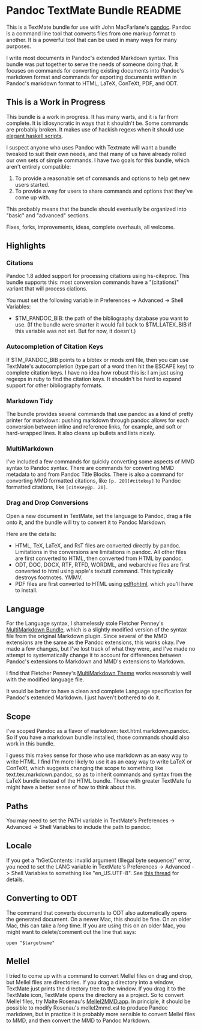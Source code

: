# Pandoc TextMate Bundle README

This is a TextMate bundle for use with John MacFarlane's [pandoc][].
Pandoc is a command line tool that converts files from one markup format
to another. It is a powerful tool that can be used in many ways for many
purposes.

I write most documents in Pandoc's extended Markdown syntax. This bundle
was put together to serve the needs of someone doing that. It focuses on
commands for converting existing documents into Pandoc's markdown format
and commands for exporting documents written in Pandoc's markdown format
to HTML, LaTeX, ConTeXt, PDF, and ODT.

## This is a Work in Progress

This bundle is a work in progress. It has many warts, and it is far from
complete. It is idiosyncratic in ways that it shouldn't be. Some
commands are probably broken. It makes use of hackish regexs when it
should use [elegant haskell scripts][].

I suspect anyone who uses Pandoc with Textmate will want a bundle
tweaked to suit their own needs, and that many of us have already rolled
our own sets of simple commands. I have two goals for this bundle, which
aren't entirely compatible:

1.  To provide a reasonable set of commands and options to help get new
    users started.
2.  To provide a way for users to share commands and options that
    they've come up with.

This probably means that the bundle should eventually be organized into
"basic" and "advanced" sections.

Fixes, forks, improvements, ideas, complete overhauls, all welcome.

## Highlights

### Citations

Pandoc 1.8 added support for processing citations using hs-citeproc.
This bundle supports this: most conversion commands have a "(citations)"
variant that will process ciations.

You must set the following variable in Preferences -\> Advanced -\>
Shell Variables:

-   $TM\_PANDOC\_BIB: the path of the bibliography database you want to
    use. (If the bundle were smarter it would fall back to
    $TM\_LATEX\_BIB if this variable was not set. But for now, it
    doesn't.)

### Autocompletion of Citation Keys

If $TM\_PANDOC\_BIB points to a bibtex or mods xml file, then you can
use TextMate's autocompletion (type part of a word then hit the ESCAPE
key) to complete citation keys. I have no idea how robust this is: I am
just using regexps in ruby to find the citation keys. It shouldn't be
hard to expand support for other bibliography formats.

### Markdown Tidy

The bundle provides several commands that use pandoc as a kind of pretty
printer for markdown: pushing markdown through pandoc allows for each
conversion between inline and reference links, for example, and soft or
hard-wrapped lines. It also cleans up bullets and lists nicely.

### MultiMarkdown

I've included a few commands for quickly converting some aspects of MMD
syntax to Pandoc syntax. There are commands for converting MMD metadata
to and from Pandoc Title Blocks. There is also a command for converting
MMD formatted citations, like `[p. 20][#citekey]` to Pandoc formatted
citations, like `[citekey@p. 20]`.

### Drag and Drop Conversions

Open a new document in TextMate, set the language to Pandoc, drag a file
onto it, and the bundle will try to convert it to Pandoc Markdown.

Here are the details:

-   HTML, TeX, LaTeX, and RsT files are converted directly by pandoc.
    Limitations in the conversions are limitations in pandoc. All other
    files are first converted to HTML, then converted from HTML by
    pandoc.
-   ODT, DOC, DOCX, RTF, RTFD, WORDML, and webarchive files are first
    converted to html using apple's textutil command. This typically
    destroys footnotes. YMMV.
-   PDF files are first converted to HTML using [pdftohtml][], which
    you'll have to install.

## Language

For the Language syntax, I shamelessly stole Fletcher Penney's
[MultiMarkdown Bundle][], which is a slightly modified version of the
syntax file from the original Markdown plugin. Since several of the MMD
extensions are the same as the Pandoc extensions, this works okay. I've
made a few changes, but I've lost track of what they were, and I've made
no attempt to systematically change it to account for differences
between Pandoc's extensions to Markdown and MMD's extensions to
Markdown.

I find that Fletcher Penney's [MultiMarkdown Theme][] works reasonably
well with the modified language file.

It would be better to have a clean and complete Language specification
for Pandoc's extended Markdown. I just haven't bothered to do it.

## Scope

I've scoped Pandoc as a flavor of markdown: text.html.markdown.pandoc.
So if you have a markdown bundle installed, those commands should also
work in this bundle.

I guess this makes sense for those who use markdown as an easy way to
write HTML. I find I'm more likely to use it as an easy way to write
LaTeX or ConTeXt, which suggests changing the scope to something like
text.tex.markdown.pandoc, so as to inherit commands and syntax from the
LaTeX bundle instead of the HTML bundle. Those with greater TextMate fu
might have a better sense of how to think about this.

## Paths

You may need to set the PATH variable in TextMate's Preferences -\>
Advanced -\> Shell Variables to include the path to pandoc.

## Locale

If you get a "hGetContents: invalid argument (Illegal byte sequence)"
error, you need to set the LANG variable in TextMate's Preferences -\>
Advanced -\> Shell Variables to something like "en\_US.UTF-8". See [this
thread][] for details.

## Converting to ODT

The command that converts documents to ODT also automatically opens the
generated document. On a newer Mac, this should be fine. On an older
Mac, this can take a *long* time. If you are using this on an older Mac,
you might want to delete/comment out the line that says:

    open "$targetname"

## Mellel

I tried to come up with a command to convert Mellel files on drag and
drop, but Mellel files are directories. If you drag a directory into a
window, TextMate just prints the directory tree to the window. If you
drag it to the TextMate icon, TextMate opens the directory as a project.
So to convert Mellel files, try Malte Rosenau's [Mellel2MMD.app][]. In
principle, it should be possible to modify Rosenau's mellel2mmd.xsl to
produce Pandoc markdown, but in practice it is probably more sensible to
convert Mellel files to MMD, and then convert the MMD to Pandoc
Markdown.

  [pandoc]: http://johnmacfarlane.net/pandoc
  [elegant haskell scripts]: http://johnmacfarlane.net/pandoc/scripting.html
  [pdftohtml]: http://pdftohtml.sourceforge.net/
  [MultiMarkdown Bundle]: http://fletcherpenney.net/multimarkdown/multimarkdown_bundle_for_textm/
  [MultiMarkdown Theme]: http://files.fletcherpenney.net/MultiMarkdown.tmTheme.zip
  [this thread]: https://groups.google.com/group/pandoc-discuss/browse_thread/thread/3c5c156ac60a3f5a
  [Mellel2MMD.app]: http://wwwuser.gwdg.de/~mrosena/
